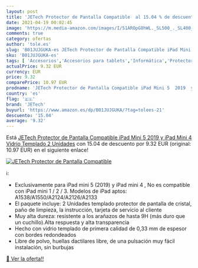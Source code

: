 ```yaml
---
layout: post
title: 'JETech Protector de Pantalla Compatible  al 15.04 % de descuento'
date: 2021-04-19 00:02:45
image: 'https://m.media-amazon.com/images/I/51AROpG8hWL._SL500_._SL400_.jpg'
comments: true
category: ofertas
author: 'tole.es'
slug: 'B01JUJGUKA-es JETech Protector de Pantalla Compatible iPad Mini 5 2019 y...'
sku: 'B01JUJGUKA-es'
tags: [ 'Accesorios','Accesorios para tablets','Informática','Protectores de pantalla para tablets','ipad','jetech', ]
actualPrice: 9.32 EUR
currency: EUR
price: 9.32
comparePrice: 10.97 EUR
prodname: 'JETech Protector de Pantalla Compatible iPad Mini 5  2019  y iPad Mini 4  Vidrio Templado  2 Unidades'
country: 'es'
flag: '🇪🇸'
brand: 'JETech'
buyurl: 'https://www.amazon.es/dp/B01JUJGUKA/?tag=tolees-21'
descuento: '15.04'
average: '9.32'
---
```


Está [JETech Protector de Pantalla Compatible iPad Mini 5  2019  y iPad Mini 4  Vidrio Templado  2 Unidades](https://www.amazon.es/dp/B01JUJGUKA/?tag=tolees-21) con 15.04 de descuento por 9.32 EUR (original: 10.97 EUR) en el siguiente enlace!

[![JETech Protector de Pantalla Compatible ](https://m.media-amazon.com/images/I/51AROpG8hWL._SL500_._SL400_.jpg)](https://www.amazon.es/dp/B01JUJGUKA/?tag=tolees-21)

ℹ️:

- Exclusivamente para iPad mini 5 (2019) y iPad mini 4 , No es compatible con iPad mini 1 / 2 / 3. Modelos de iPad aptos: A1538/A1550/A2124/A2126/A2133
- El paquete incluye: 2 Unidades templado protector de pantalla de cristal, paño de limpieza, la instrucción, tarjeta de servicio al cliente
- Muy alta dureza: resistente a los arañazos de hasta 9H (más duro que un cuchillo).Alta respuesta y alta transparencia
- Hecho con vidrio templado de primera calidad de 0,33 mm de espesor con bordes redondeados
- Libre de polvo, huellas dactilares libre, de una pulsación muy fácil instalación, sin burbujas

[🛒 Ver la oferta!!](https://www.amazon.es/dp/B01JUJGUKA/?tag=tolees-21)

